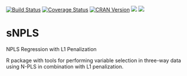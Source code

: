 [![Build Status](https://travis-ci.org/David-Hervas/sNPLS.svg?branch=master)](https://travis-ci.org/David-Hervas/sNPLS)
[![Coverage Status](https://codecov.io/github/David-Hervas/sNPLS/coverage.svg?branch=master)](https://codecov.io/github/David-Hervas/sNPLS?branch=master) 
[![CRAN Version](http://www.r-pkg.org/badges/version/sNPLS)](https://cran.r-project.org/package=sNPLS)
[![](http://cranlogs.r-pkg.org/badges/sNPLS)](https://cran.rstudio.com/web/packages/sNPLS/index.html)
[![](http://cranlogs.r-pkg.org/badges/grand-total/sNPLS)](https://cran.rstudio.com/web/packages/sNPLS/index.html)

# sNPLS
NPLS Regression with L1 Penalization

R package with tools for performing variable selection in three-way data using N-PLS in combination with L1 penalization.
